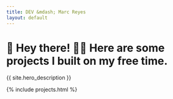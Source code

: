 ```yaml
---
title: DEV &mdash; Marc Reyes
layout: default
---
```


<h1 class="hero display-1 text-center">👋 Hey there! 👨‍💻 Here are some projects I built on my free time.</h1>

<p class="text-center hero">{{ site.hero_description }}</p>

{% include projects.html %}